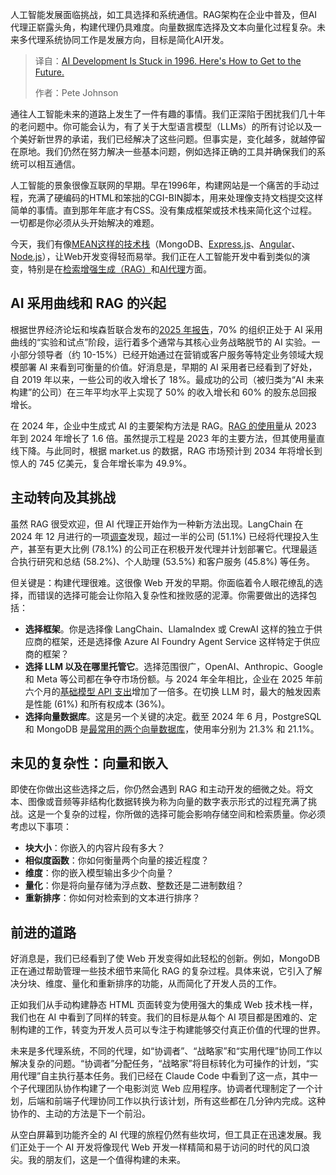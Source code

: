 <!--
title: AI被困在1996？打破现状，通向未来！
cover: https://cdn.thenewstack.io/media/2025/09/b0b8b8f1-future.jpg
summary: 人工智能发展面临挑战，如工具选择和系统通信。RAG架构在企业中普及，但AI代理正崭露头角，构建代理仍具难度。向量数据库选择及文本向量化过程复杂。未来多代理系统协同工作是发展方向，目标是简化AI开发。
-->

人工智能发展面临挑战，如工具选择和系统通信。RAG架构在企业中普及，但AI代理正崭露头角，构建代理仍具难度。向量数据库选择及文本向量化过程复杂。未来多代理系统协同工作是发展方向，目标是简化AI开发。

> 译自：[AI Development Is Stuck in 1996. Here's How to Get to the Future.](https://thenewstack.io/ai-development-is-stuck-in-1996-heres-how-to-get-to-the-future/)
> 
> 作者：Pete Johnson

通往人工智能未来的道路上发生了一件有趣的事情。我们正深陷于困扰我们几十年的老问题中。你可能会认为，有了关于大型语言模型（LLMs）的所有讨论以及一个美好新世界的承诺，我们已经解决了这些问题。但事实是，变化越多，就越停留在原地。我们仍然在努力解决一些基本问题，例如选择正确的工具并确保我们的系统可以相互通信。

人工智能的景象很像互联网的早期。早在1996年，构建网站是一个痛苦的手动过程，充满了硬编码的HTML和笨拙的CGI-BIN脚本，用来处理像支持文档提交这样简单的事情。直到那年年底才有CSS。没有集成框架或技术栈来简化这个过程。一切都是你必须从头开始解决的难题。

今天，我们有像[MEAN这样的技术栈](https://thenewstack.io/the-evolution-of-the-ai-stack-from-foundations-to-agents/)（MongoDB、[Express.js](https://thenewstack.io/a-showdown-between-express-js-and-fastify-web-app-frameworks/)、[Angular](https://thenewstack.io/angular-vs-react-how-to-choose-the-right-framework-for-you/)、[Node.js](https://thenewstack.io/node-js-24-your-next-big-frontend-upgrade/)），让Web开发变得轻而易举。我们正在人工智能开发中看到类似的演变，特别是在[检索增强生成（RAG）](https://thenewstack.io/no-mcp-hasnt-killed-rag-in-fact-theyre-complementary/)和[AI代理](https://thenewstack.io/23-of-devs-regularly-use-ai-agents-per-stack-overflow-survey/)方面。

## AI 采用曲线和 RAG 的兴起

根据世界经济论坛和埃森哲联合发布的[2025 年报告](https://reports.weforum.org/docs/WEF_Transforming_Consumer_Industries_in_the_Age_of_AI_2025.pdf)，70% 的组织正处于 AI 采用曲线的“实验和试点”阶段，运行着多个通常与其核心业务战略脱节的 AI 实验。一小部分领导者（约 10-15%）已经开始通过在营销或客户服务等特定业务领域大规模部署 AI 来看到可衡量的价值。好消息是，早期的 AI 采用者已经看到了好处，自 2019 年以来，一些公司的收入增长了 18%。最成功的公司（被归类为“AI 未来构建”的公司）在三年平均水平上实现了 50% 的收入增长和 60% 的股东总回报增长。

在 2024 年，企业中生成式 AI 的主要架构方法是 RAG。[RAG 的使用量](https://menlovc.com/2024-the-state-of-generative-ai-in-the-enterprise/)从 2023 年到 2024 年增长了 1.6 倍。虽然提示工程是 2023 年的主要方法，但其使用量直线下降。与此同时，根据 market.us 的数据，RAG 市场预计到 2034 年将增长到惊人的 745 亿美元，复合年增长率为 49.9%。

## 主动转向及其挑战

虽然 RAG 很受欢迎，但 AI 代理正开始作为一种新方法出现。LangChain 在 2024 年 12 月进行的一项[调查](https://www.langchain.com/stateofaiagents)发现，超过一半的公司 (51.1%) 已经将代理投入生产，甚至有更大比例 (78.1%) 的公司正在积极开发代理并计划部署它。代理最适合执行研究和总结 (58.2%)、个人助理 (53.5%) 和客户服务 (45.8%) 等任务。

但关键是：构建代理很难。这很像 Web 开发的早期。你面临着令人眼花缭乱的选择，而错误的选择可能会让你陷入复杂性和挫败感的泥潭。你需要做出的选择包括：

* **选择框架**。你是选择像 LangChain、LlamaIndex 或 CrewAI 这样的独立于供应商的框架，还是选择像 Azure AI Foundry Agent Service 这样特定于供应商的框架？
* **选择 LLM 以及在哪里托管它**。选择范围很广，OpenAI、Anthropic、Google 和 Meta 等公司都在争夺市场份额。与 2024 年全年相比，企业在 2025 年前六个月的[基础模型 API 支出](https://menlovc.com/perspective/2025-mid-year-llm-market-update/)增加了一倍多。在切换 LLM 时，最大的触发因素是性能 (61%) 和所有权成本 (36%)。
* **选择向量数据库**。这是另一个关键的决定。截至 2024 年 6 月，PostgreSQL 和 MongoDB 是[最常用的两个向量数据库](https://retool.com/blog/state-of-ai-h1-2024)，使用率分别为 21.3% 和 21.1%。

## 未见的复杂性：向量和嵌入

即使在你做出这些选择之后，你仍然会遇到 RAG 和主动开发的细微之处。将文本、图像或音频等非结构化数据转换为称为向量的数字表示形式的过程充满了挑战。这是一个复杂的过程，你所做的选择可能会影响存储空间和检索质量。你必须考虑以下事项：

* **块大小**：你嵌入的内容片段有多大？
* **相似度函数**：你如何衡量两个向量的接近程度？
* **维度**：你的嵌入模型输出多少个向量？
* **量化**：你是将向量存储为浮点数、整数还是二进制数组？
* **重新排序**：你如何对检索到的文本进行排序？

## 前进的道路

好消息是，我们已经看到了使 Web 开发变得如此轻松的创新。例如，MongoDB 正在通过帮助管理一些技术细节来简化 RAG 的复杂过程。具体来说，它引入了解决分块、维度、量化和重新排序的功能，从而简化了开发人员的工作。

正如我们从手动构建静态 HTML 页面转变为使用强大的集成 Web 技术栈一样，我们也在 AI 中看到了同样的转变。我们的目标是从每个 AI 项目都是困难的、定制构建的工作，转变为开发人员可以专注于构建能够交付真正价值的代理的世界。

未来是多代理系统，不同的代理，如“协调者”、“战略家”和“实用代理”协同工作以解决复杂的问题。“协调者”分配任务，“战略家”将目标转化为可操作的计划，“实用代理”自主执行基本任务。我们已经在 Claude Code 中看到了这一点，其中一个子代理团队协作构建了一个电影浏览 Web 应用程序。协调者代理制定了一个计划，后端和前端子代理协同工作以执行该计划，所有这些都在几分钟内完成。这种协作的、主动的方法是下一个前沿。

从空白屏幕到功能齐全的 AI 代理的旅程仍然有些坎坷，但工具正在迅速发展。我们正处于一个 AI 开发将像现代 Web 开发一样精简和易于访问的时代的风口浪尖。我的朋友们，这是一个值得构建的未来。